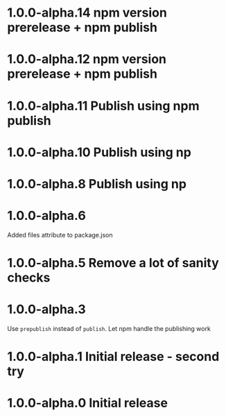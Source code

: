 # 1.0.0-alpha.14 npm version prerelease + npm publish


# 1.0.0-alpha.12 npm version prerelease + npm publish


# 1.0.0-alpha.11 Publish using npm publish


# 1.0.0-alpha.10 Publish using np


# 1.0.0-alpha.8 Publish using np


# 1.0.0-alpha.6 
Added files attribute to package.json


# 1.0.0-alpha.5 Remove a lot of sanity checks


# 1.0.0-alpha.3 
Use `prepublish` instead of `publish`. Let npm handle the publishing work


# 1.0.0-alpha.1 Initial release - second try


# 1.0.0-alpha.0 Initial release


